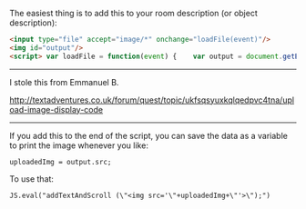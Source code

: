 The easiest thing is to add this to your room description (or object description):

```html
<input type="file" accept="image/*" onchange="loadFile(event)"/>
<img id="output"/>
<script> var loadFile = function(event) {    var output = document.getElementById('output');    output.src = URL.createObjectURL(event.target.files[0]);        }; </script>
```

---
I stole this from Emmanuel B.

http://textadventures.co.uk/forum/quest/topic/ukfsqsyuxkqlqedpvc4tna/upload-image-display-code

---
If you add this to the end of the script, you can save the data as a variable to print the image whenever you like:

```
uploadedImg = output.src;
```


To use that:


```
JS.eval("addTextAndScroll (\"<img src='\"+uploadedImg+\"'>\");")
```